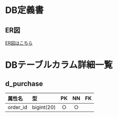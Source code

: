 # DB定義書
## ER図
[ER図はこちら](https://github.com/Aso2001397/2021sys-design/blob/main/ER%E5%9B%B3.md "ER図はこちら")

# DBテーブルカラム詳細一覧
## d_purchase
|属性名|型|PK|NN|FK|
|:---|:---|:--:|:--:|:--:|
|order_id|bigint(20)|○|○||

